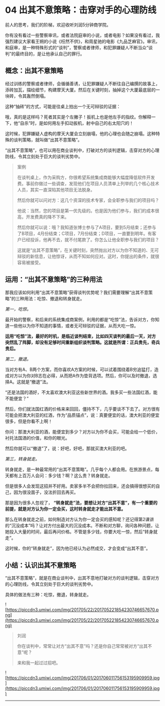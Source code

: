 # 04 出其不意策略：击穿对手的心理防线

前人的思考，我们的阶梯，欢迎收听刘润5分钟商学院。

你有没有看过一些警察审讯，或者法院庭审的小说，或者电影？如果没有看过，我强烈建议大家看王朔的小说《枉然不供》，和周星驰的电影《九品芝麻官》。审讯，和庭审，是一种特殊形式的“谈判”，警察或者律师，和犯罪嫌疑人不断当众“谈判”的最终目的，是让他承认自己的罪行。

## 概念：出其不意策略

经过训练的警察或者律师，会循循善诱，让犯罪嫌疑人不断往自己编撰的故事上，添砖加瓦，描绘细节，构建摩天大厦。然后在关键时刻，抽掉这个大厦最底层的一块砖，令其轰然倒塌。

这种“抽砖”的方式，可能是往桌上拍出一个无可辩驳的证据：

哦，真的是这样吗？死者其实是个左撇子！扳机上也是他左手的指纹。你解释一下，他“自杀”时，是如何用左手扣动扳机，射中自己的右太阳穴的！

这时候，犯罪嫌疑人虚构的摩天大厦会立刻崩塌，他的心理也会随之崩塌。这种特殊的谈判策略，就叫做“出其不意策略”。

“出其不意策略”，也可以用在商业谈判中，打破对方的谈判逻辑，击穿对方的心理防线，令其立刻处于巨大的谈判劣势中。

> 案例
> 
> 在谈判桌上，作为采购方，你很希望系统集成商能够大幅度降低软件开发费。事前你做过一些调查，发现他们在项目人员清单上列举的几个核心技术人员，其实一直深陷其他项目无法脱身。
> 
> 然后你就可以问对方：这几个资深的技术专家，会全职参与我们的项目吗？
> 
> 他说：当然，您的项目是第一优先级的。也是因为他们参与，我们的成本很高，开发费真的降不下来。
> 
> 然后你就可以说：哦？我知道张博士参与了A项目，要到5月结束；还参与了B项目，4月份结束；C项目，7月份结束；D项目，一直要到明年。有客户已经投诉，他再不去，就不付尾款了。你怎么让他全职参与我们的项目？
> 
> 这就是“出其不意策略”，在关键时刻，突然抛出对方以为你不知道的、无可辩驳的新信息，让他惊讶，从而不知如何应对。这时，你提出的条件，就很容易被接受。

## 运用：“出其不意策略”的三种用法

那我应该如何利用“出其不意策略”获得谈判优势呢？我们需要理解“出其不意策略”的三种用法：吃惊、撤退和转身就走。

 *第一，吃惊。*

最开始的警察，和后来的系统集成商案例，利用的都是“吃惊”法，告诉对方，你知道一些他以为你不知道的事情，或者无可辩驳的证据，从而大吃一惊。

 **运用“吃惊”法，最好的时机，是临近谈判结束，比如四天谈判的最后一天，对方突然乱了阵脚，却没有足够时间重新组织谈判策略。这就是所谓：正兵贵先，奇兵贵后。**

 *第二，撤退。*

当对方有A、B两个方案，而你喜欢A方案的时候，可以试着围绕着B穷追猛打，造成对方以为你对B志在必得，从而把A作为垫背选项。然后，你可以及时撤退，选择A。这就是“撤退”法。

“还是法国的酒好，不太喜欢澳大利亚这些新世界的酒。我多买一些法国红酒，能不能便宜？”

然后，你们就法国红酒的价格来来回回，僵持不下，几乎要谈不下去了。对方很有可能会把澳大利亚的红酒，作为“品质锚点”，说：真要便宜的话，澳大利亚的便宜很多，但是你看不上啊！

你问：那澳大利亚的酒，能便宜到多少？对方以为你不会买，可能会给一个低价，衬托法国酒的价值，和你的眼光。

然后你就可以“撤退”了，说：好吧，好吧，那就买澳大利亚的吧。

 *第三，转身就走。*

转身就走，是一种最常用的“出其不意策略”。几乎每个人都会用。在旅游景点，每天都有上百万人会问：多少钱？啊？这么贵？转身就走。

但是很多人会发现这招并不好用。卖家多半不会把你拉回来，还会搞得很想买的自己，因为很没面子，没法折回去再买。

那是因为很多人忽视了， **“转身就走”法，要想让对方“出其不意”，有一个重要的前提，就是对方认为你一定会买，这时转身就走才能出其不意。**

那么在转身就走之前，如何制造对方认为你一定会买的感知呢？还记得第2课讲的“沉没成本”吗？让对方付出最大的沉没成本。不断和对方聊，询问各种问题，让她投入大量的时间，最后再问价格。不管是多少钱，你要大吃一惊，然后“转身就走”。

这时候，你的“转身就走”，因为他已经认为必然成交，才会变成“出其不意”。

## 小结：认识出其不意策略

“出其不意策略”，就是在商业谈判中，出其不意地打破对方的谈判逻辑，击穿对方的心理防线，令其立刻处于巨大的谈判劣势中。

具体的做法有三种：吃惊，撤退，转身就走。

![https://piccdn3.umiwi.com/img/201705/22/201705221854230746657670.png](https://piccdn3.umiwi.com/img/201705/22/201705221854230746657670.png)

> 刘润
> 
> 你在谈判中，常常让对方“出其不意”吗？还是你自己常常被对方“出其不意”呢？
> 
> 来和我一起过过招吧。

![https://piccdn3.umiwi.com/img/201706/01/201706011756153195909959.jpg](https://piccdn3.umiwi.com/img/201706/01/201706011756153195909959.jpg)

---
